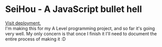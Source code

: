 # SeiHou - A JavaScript bullet hell
[Visit deployment.](https://elliot-mb.github.io/projects/seihou/index.html)\
I'm making this for my A Level programming project, and so far it's going very well.
My only concern is that once I finish it I'll need to document the entire process of making it :D
